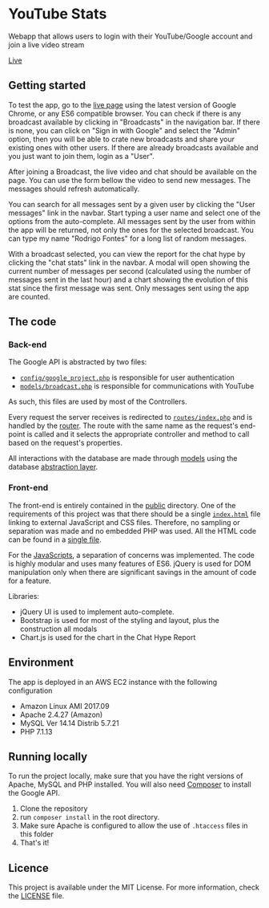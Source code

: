 # YouTube Stats
Webapp that allows users to login with their YouTube/Google account and join a live video stream

[Live](http://www.rfapps.co/youtube_stats)

## Getting started
To test the app, go to the [live page](http://www.rfapps.co/youtube_stats) using the latest version of Google Chrome, or any ES6 compatible browser. You can check if there is any broadcast available by clicking in "Broadcasts" in the navigation bar. If there is none, you can click on "Sign in with Google" and select the "Admin" option, then you will be able to crate new broadcasts and share your existing ones with other users. If there are already broadcasts available and you just want to join them, login as a "User".

After joining a Broadcast, the live video and chat should be available on the page. You can use the form bellow the video to send new messages. The messages should refresh automatically.

You can search for all messages sent by a given user by clicking the "User messages" link in the navbar. Start typing a user name and select one of the options from the auto-complete. All messages sent by the user from within the app will be returned, not only the ones for the selected broadcast. You can type my name "Rodrigo Fontes" for a long list of random messages.

With a broadcast selected, you can view the report for the chat hype by clicking the "chat stats" link in the navbar. A modal will open showing the current number of messages per second (calculated using the number of messages sent in the last hour) and a chart showing the evolution of this stat since the first message was sent. Only messages sent using the app are counted.

## The code
### Back-end
The Google API is abstracted by two files:

* [`config/google_project.php`](./config/google_project.php) is responsible for user authentication
* [`models/broadcast.php`](./models/broadcast.php) is responsible for communications with YouTube

As such, this files are used by most of the Controllers.

Every request the server receives is redirected to [`routes/index.php`](./routes/index.php) and is handled by the [router](./routes/routes.php). The route with the same name as the request's end-point is called and it selects the appropriate controller and method to call based on the request's properties.

All interactions with the database are made through [models](./models) using the database [abstraction layer](./db/database.php).

### Front-end
The front-end is entirely contained in the [public](./public) directory. One of the requirements of this project was that there should be a single [`index.html`](./public/index.html) file linking to external JavaScript and CSS files. Therefore, no sampling or separation was made and no embedded PHP was used. All the HTML code can be found in a [single file](./public/index.html).

For the [JavaScripts](./public/javascripts), a separation of concerns was implemented. The code is highly modular and uses many features of ES6. jQuery is used for DOM manipulation only when there are significant savings in the amount of code for a feature.

Libraries:
* jQuery UI is used to implement auto-complete.
* Bootstrap is used for most of the styling and layout, plus the construction all modals
* Chart.js is used for the chart in the Chat Hype Report

## Environment
The app is deployed in an AWS EC2 instance with the following configuration
* Amazon Linux AMI 2017.09
* Apache 2.4.27 (Amazon)
* MySQL Ver 14.14 Distrib 5.7.21
* PHP 7.1.13

## Running locally
To run the project locally, make sure that you have the right versions of Apache, MySQL and PHP installed. You will also need [Composer](https://getcomposer.org) to install the Google API.
1. Clone the repository
2. run `composer install` in the root directory.
3. Make sure Apache is configured to allow the use of `.htaccess` files in this folder
4. That's it!

## Licence
This project is available under the MIT License. For more information, check the [LICENSE](./LICENSE) file.
